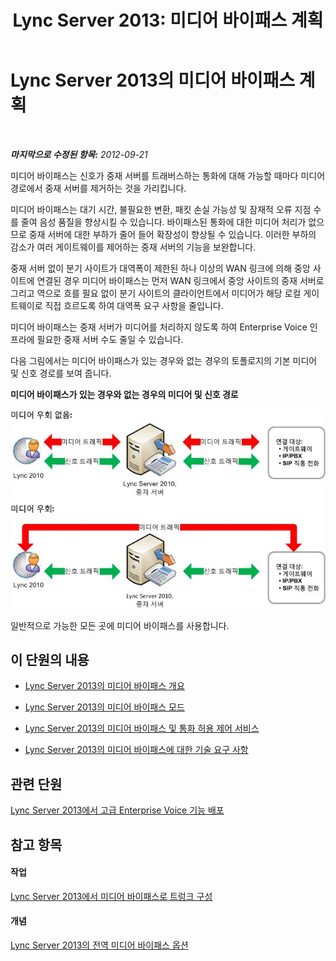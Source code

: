 ﻿---
title: 'Lync Server 2013: 미디어 바이패스 계획'
TOCTitle: 미디어 바이패스 계획
ms:assetid: 8ac732b6-8538-4d7b-b1a9-2035e419dac2
ms:mtpsurl: https://technet.microsoft.com/ko-kr/library/Gg398703(v=OCS.15)
ms:contentKeyID: 49304310
ms.date: 08/24/2015
mtps_version: v=OCS.15
ms.translationtype: HT
---

# Lync Server 2013의 미디어 바이패스 계획

 

_**마지막으로 수정된 항목:** 2012-09-21_

미디어 바이패스는 신호가 중재 서버를 트래버스하는 통화에 대해 가능할 때마다 미디어 경로에서 중재 서버를 제거하는 것을 가리킵니다.

미디어 바이패스는 대기 시간, 불필요한 변환, 패킷 손실 가능성 및 잠재적 오류 지점 수를 줄여 음성 품질을 향상시킬 수 있습니다. 바이패스된 통화에 대한 미디어 처리가 없으므로 중재 서버에 대한 부하가 줄어 들어 확장성이 향상될 수 있습니다. 이러한 부하의 감소가 여러 게이트웨이를 제어하는 중재 서버의 기능을 보완합니다.

중재 서버 없이 분기 사이트가 대역폭이 제한된 하나 이상의 WAN 링크에 의해 중앙 사이트에 연결된 경우 미디어 바이패스는 먼저 WAN 링크에서 중앙 사이트의 중재 서버로 그리고 역으로 흐를 필요 없이 분기 사이트의 클라이언트에서 미디어가 해당 로컬 게이트웨이로 직접 흐르도록 하여 대역폭 요구 사항을 줄입니다.

미디어 바이패스는 중재 서버가 미디어를 처리하지 않도록 하여 Enterprise Voice 인프라에 필요한 중재 서버 수도 줄일 수 있습니다.

다음 그림에서는 미디어 바이패스가 있는 경우와 없는 경우의 토폴로지의 기본 미디어 및 신호 경로를 보여 줍니다.

**미디어 바이패스가 있는 경우와 없는 경우의 미디어 및 신호 경로**

![음성 CAC 미디어 바이패스 연결 적용](images/Gg398703.4d66d529-0912-4de1-abec-266f54272eb3(OCS.15).jpg "음성 CAC 미디어 바이패스 연결 적용")

일반적으로 가능한 모든 곳에 미디어 바이패스를 사용합니다.

## 이 단원의 내용

  - [Lync Server 2013의 미디어 바이패스 개요](lync-server-2013-overview-of-media-bypass.md)

  - [Lync Server 2013의 미디어 바이패스 모드](lync-server-2013-media-bypass-modes.md)

  - [Lync Server 2013의 미디어 바이패스 및 통화 허용 제어 서비스](lync-server-2013-media-bypass-and-call-admission-control.md)

  - [Lync Server 2013의 미디어 바이패스에 대한 기술 요구 사항](lync-server-2013-technical-requirements-for-media-bypass.md)

## 관련 단원

[Lync Server 2013에서 고급 Enterprise Voice 기능 배포](lync-server-2013-deploying-advanced-enterprise-voice-features.md)

## 참고 항목

#### 작업

[Lync Server 2013에서 미디어 바이패스로 트렁크 구성](lync-server-2013-configure-a-trunk-with-media-bypass.md)  

#### 개념

[Lync Server 2013의 전역 미디어 바이패스 옵션](lync-server-2013-global-media-bypass-options.md)

